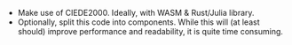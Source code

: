 * Make use of CIEDE2000. Ideally, with WASM & Rust/Julia library.
* Optionally, split this code into components. While this will (at least should) improve performance and readability, it is quite time consuming.